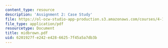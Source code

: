 ```yaml
---
content_type: resource
description: 'Assignment 2: Case Study'
file: https://ol-ocw-studio-app-production.s3.amazonaws.com/courses/4-183-sustainable-design-and-technology-research-workshop-spring-2004/6201927fe242e42866257f45a5a7db3b_midbrown.pdf
file_type: application/pdf
resourcetype: Document
title: midbrown.pdf
uid: 6201927f-e242-e428-6625-7f45a5a7db3b
---
```

